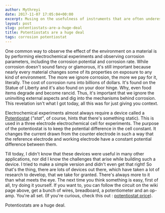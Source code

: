 ```yaml
---
author: Mythreyi
date: 2017-11-07 17:05:04+00:00
excerpt: Musing on the usefulness of instruments that are often underestimated and the challenge in constructing them on your own.
layout: post
slug: potentiostats-are-a-huge-deal
title: Potentiostats are a huge deal
tags: corrosion potentiostat
---
```


One common way to observe the effect of the environment on a material is by performing electrochemical experiments and observing corrosion parameters, including the corrosion potential and corrosion rate. While corrosion doesn't sound fancy or glamorous, it's still important because nearly every material changes some of its properties on exposure to any kind of environment. The more we ignore corrosion, the more we pay for it, literally. The cost of corrosion runs into billions of dollars. It's found on the Statue of Liberty and it's also found on your door hinge. Why, even food items degrade and become rancid. Thus, it's important that we ignore the uninviting external aspects and dig into the mechanisms behind corrosion. This revelation isn't what I got today, all this was for just giving you context.

Electrochemical experiments almost always require a device called a [Potentiostat](https://en.wikipedia.org/wiki/Potentiostat) (*"stat"*, of course, hints that there's something static). This is used in a three electrode electrochemical cell for experiments. The purpose of the potentiostat is to keep the potential difference in the cell constant. It changes the current drawn from the counter electrode in such a way that the reference electrode and working electrode have a constant potential difference between them.

Till today, I didn't know that these devices were useful in many other applications, nor did I know the challenges that arise while building such a device. I tried to make a simple version and didn't even get that right! So that's the thing, there are lots of devices out there, which have taken a lot of research to develop, that we take for granted. There's always more to it than what meets the eye. The next time you think something is easy, first of all, try doing it yourself. If you want to, you can follow the circuit on the wiki page above, get a bunch of wires, breadboard, a potentiometer and an op-amp. You're all set. (If you're curious, check this out : [potentiostat price](http://www.google.com/search?q=potentiostat+price)).

Potentiostats are a huge deal.
